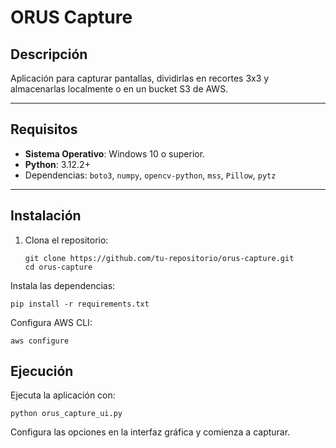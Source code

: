 # ORUS Capture

## Descripción
Aplicación para capturar pantallas, dividirlas en recortes 3x3 y almacenarlas localmente o en un bucket S3 de AWS.

---

## Requisitos

- **Sistema Operativo**: Windows 10 o superior.
- **Python**: 3.12.2+
- Dependencias: `boto3`, `numpy`, `opencv-python`, `mss`, `Pillow`, `pytz`

---

## Instalación

1. Clona el repositorio:

       git clone https://github.com/tu-repositorio/orus-capture.git
       cd orus-capture

Instala las dependencias:

    pip install -r requirements.txt

Configura AWS CLI:

    aws configure


## Ejecución

Ejecuta la aplicación con:

    python orus_capture_ui.py



Configura las opciones en la interfaz gráfica y comienza a capturar.
